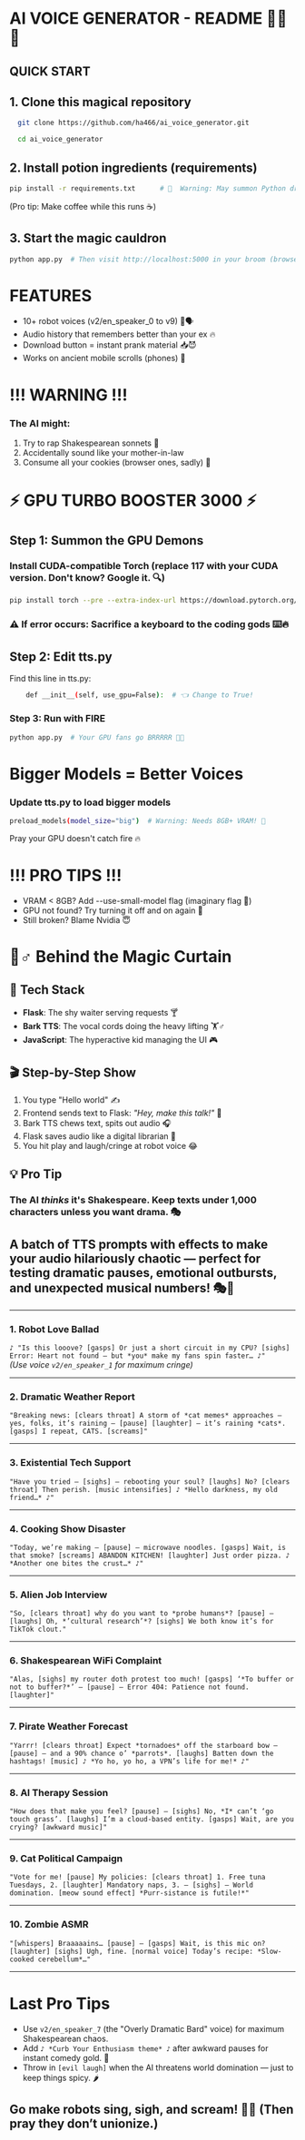 #  AI VOICE GENERATOR - README 🤖✨🌟

   ## QUICK START 
## 1. Clone this magical repository
 ```bash
   git clone https://github.com/ha466/ai_voice_generator.git

   cd ai_voice_generator
``` 
## 2. Install potion ingredients (requirements)
```bash
pip install -r requirements.txt      # 🚨  Warning: May summon Python dragons! 🐉
```
(Pro tip: Make coffee while this runs ☕)

## 3. Start the magic cauldron
```bash
python app.py  # Then visit http://localhost:5000 in your broom (browser) 🧹
```

# FEATURES 
- 10+ robot voices (v2/en_speaker_0 to v9) 🤖🗣️
- Audio history that remembers better than your ex 🔥
- Download button = instant prank material 📥😈
- Works on ancient mobile scrolls (phones) 📱

# !!! WARNING !!!
### The AI might:
1. Try to rap Shakespearean sonnets 🎤
2. Accidentally sound like your mother-in-law
3. Consume all your cookies (browser ones, sadly) 🍪
   
# ⚡ GPU TURBO BOOSTER 3000 ⚡

## Step 1: Summon the GPU Demons
### Install CUDA-compatible Torch (replace 117 with your CUDA version. Don't know? Google it. 🔍)

```bash
pip install torch --pre --extra-index-url https://download.pytorch.org/whl/nightly/cu117
```

### ⚠️ If error occurs: Sacrifice a keyboard to the coding gods ⌨️🔥

## Step 2: Edit tts.py
Find this line in tts.py:

```bash
    def __init__(self, use_gpu=False):  # 👈 Change to True!
```

### Step 3: Run with FIRE
```bash
python app.py  # Your GPU fans go BRRRRR 💨🔥
```
#  Bigger Models = Better Voices

 ### Update tts.py to load bigger models
```bash
preload_models(model_size="big")  # Warning: Needs 8GB+ VRAM! 🚨
```
Pray your GPU doesn't catch fire 🔥


# !!! PRO TIPS !!!

- VRAM < 8GB? Add --use-small-model flag (imaginary flag 🚩)
- GPU not found? Try turning it off and on again 🔌
- Still broken? Blame Nvidia 😇




# 🧙♂️ Behind the Magic Curtain  

## 🔧 Tech Stack  
- **Flask**: The shy waiter serving requests 🍸  
- **Bark TTS**: The vocal cords doing the heavy lifting 🏋️♂️  
- **JavaScript**: The hyperactive kid managing the UI 🎮  

## 🎬 Step-by-Step Show  
1. You type "Hello world" ✍️  
2. Frontend sends text to Flask: *"Hey, make this talk!"* 📨  
3. Bark TTS chews text, spits out audio 🎧  
4. Flask saves audio like a digital librarian 📂  
5. You hit play and laugh/cringe at robot voice 😂  

## 💡 Pro Tip  

### The AI *thinks* it's Shakespeare. Keep texts under 1,000 characters unless you want drama. 🎭  




## A batch of **TTS prompts with effects** to make your audio hilariously chaotic — perfect for testing dramatic pauses, emotional outbursts, and unexpected musical numbers! 🎭🎤  

---

### **1. Robot Love Ballad**  
`♪ "Is this looove? [gasps] Or just a short circuit in my CPU? [sighs] Error: Heart not found — but *you* make my fans spin faster… ♪"`  
*(Use voice `v2/en_speaker_1` for maximum cringe)*  

---

### **2. Dramatic Weather Report**  
`"Breaking news: [clears throat] A storm of *cat memes* approaches — yes, folks, it’s raining — [pause] [laughter] — it’s raining *cats*. [gasps] I repeat, CATS. [screams]"`  

---

### **3. Existential Tech Support**  
`"Have you tried — [sighs] — rebooting your soul? [laughs] No? [clears throat] Then perish. [music intensifies] ♪ *Hello darkness, my old friend…* ♪"`  

---

### **4. Cooking Show Disaster**  
`"Today, we’re making — [pause] — microwave noodles. [gasps] Wait, is that smoke? [screams] ABANDON KITCHEN! [laughter] Just order pizza. ♪ *Another one bites the crust…* ♪"`  

---

### **5. Alien Job Interview**  
`"So, [clears throat] why do you want to *probe humans*? [pause] — [laughs] Oh, *’cultural research’*? [sighs] We both know it’s for TikTok clout."`  

---

### **6. Shakespearean WiFi Complaint**  
`"Alas, [sighs] my router doth protest too much! [gasps] ‘*To buffer or not to buffer?*’ — [pause] — Error 404: Patience not found. [laughter]"`  

---

### **7. Pirate Weather Forecast**  
`"Yarrr! [clears throat] Expect *tornadoes* off the starboard bow — [pause] — and a 90% chance o’ *parrots*. [laughs] Batten down the hashtags! [music] ♪ *Yo ho, yo ho, a VPN’s life for me!* ♪"`  

---

### **8. AI Therapy Session**  
`"How does that make you feel? [pause] — [sighs] No, *I* can’t ‘go touch grass’. [laughs] I’m a cloud-based entity. [gasps] Wait, are you crying? [awkward music]"`  

---

### **9. Cat Political Campaign**  
`"Vote for me! [pause] My policies: [clears throat] 1. Free tuna Tuesdays, 2. [laughter] Mandatory naps, 3. — [sighs] — World domination. [meow sound effect] *Purr-sistance is futile!*"`  

---

### **10. Zombie ASMR**  
`"[whispers] Braaaaains… [pause] — [gasps] Wait, is this mic on? [laughter] [sighs] Ugh, fine. [normal voice] Today’s recipe: *Slow-cooked cerebellum*…"`  

---

# **Last Pro Tips**  
- Use `v2/en_speaker_7` (the "Overly Dramatic Bard" voice) for maximum Shakespearean chaos.  
- Add `♪ *Curb Your Enthusiasm theme* ♪` after awkward pauses for instant comedy gold. 🎻  
- Throw in `[evil laugh]` when the AI threatens world domination — just to keep things spicy. 🌶️  

## Go make robots **sing, sigh, and scream**! 🤖🔥 (Then pray they don’t unionize.)
